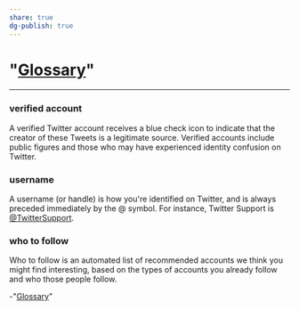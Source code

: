 ```yaml
---
share: true
dg-publish: true
---
```

# "[Glossary](https://help.twitter.com/en/resources/glossary)" 
***
### **verified account**  


A verified Twitter account receives a blue check icon to indicate that the creator of these Tweets is a legitimate source. Verified accounts include public figures and those who may have experienced identity confusion on Twitter.

### **username**  


A username (or handle) is how you're identified on Twitter, and is always preceded immediately by the @ symbol. For instance, Twitter Support is [@TwitterSupport](https://twitter.com/TwitterSupport).

### **who to follow**  


Who to follow is an automated list of recommended accounts we think you might find interesting, based on the types of accounts you already follow and who those people follow.

-"[Glossary](https://help.twitter.com/en/resources/glossary)"